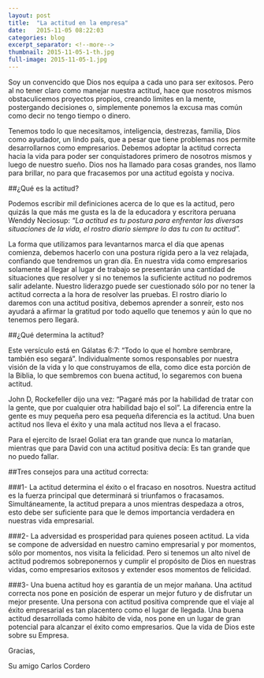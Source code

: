 ```yaml
---
layout: post
title:  "La actitud en la empresa"
date:   2015-11-05 08:22:03
categories: blog
excerpt_separator: <!--more-->
thumbnail: 2015-11-05-1-th.jpg
full-image: 2015-11-05-1.jpg
---
```

Soy un convencido que Dios nos equipa a cada uno para ser exitosos. Pero al no tener claro como manejar nuestra actitud, hace que nosotros mismos obstaculicemos proyectos propios, creando limites en la mente, postergando decisiones o, simplemente ponemos la excusa mas común como decir no tengo tiempo o dinero.

<!--more-->

Tenemos todo lo que necesitamos, inteligencia, destrezas, familia, Dios como ayudador, un lindo país, que a pesar que tiene problemas nos permite desarrollarnos como empresarios. Debemos adoptar la actitud correcta hacia la vida para poder ser conquistadores primero de nosotros mismos y luego de nuestro sueño.
Dios nos ha llamado para cosas grandes, nos llamo para brillar, no para que fracasemos por una actitud egoísta y nociva.

##¿Qué es la actitud?

Podemos escribir mil definiciones acerca de lo que es la actitud, pero quizás la que más me gusta es la de la educadora y escritora peruana Wenddy Neciosup: *“La actitud es tu postura para enfrentar las diversas situaciones de la vida, el rostro diario siempre lo das tu con tu actitud”.*

La forma que utilizamos para levantarnos marca el día que apenas comienza, debemos hacerlo con una postura rígida pero a la vez relajada, confiando que tendremos un gran día. En nuestra vida como empresarios solamente al llegar al lugar de trabajo se presentarán una cantidad de situaciones que resolver y si no tenemos la suficiente actitud no podremos salir adelante. Nuestro liderazgo puede ser cuestionado sólo por no tener la actitud correcta a la hora de resolver las pruebas. El rostro diario lo daremos con una actitud positiva, debemos aprender a sonreír, esto nos ayudará a afirmar la gratitud por todo aquello que tenemos y aún lo que no tenemos pero llegará.

##¿Qué determina la actitud?

Este versículo está en Gálatas 6:7: “Todo lo que el hombre sembrare, también eso segará”. Individualmente somos responsables por nuestra visión de la vida y lo que construyamos de ella, como dice esta porción de la Biblia, lo que sembremos con buena actitud, lo segaremos con buena actitud. 

John D, Rockefeller dijo una vez: “Pagaré más por la habilidad de tratar con la gente, que por cualquier otra habilidad bajo el sol”. La diferencia entre la gente es muy pequeña pero esa pequeña diferencia es la actitud. Una buen actitud nos lleva el éxito y una mala actitud nos lleva a el fracaso.

Para el ejercito de Israel Goliat era tan grande que nunca lo matarían, mientras que para David con una actitud positiva decía: Es tan grande que no puedo fallar. 

##Tres consejos para una actitud correcta: 

###1- La actitud determina el éxito o el fracaso en nosotros.
Nuestra actitud es la fuerza principal que determinará si triunfamos o fracasamos. Simultáneamente, la actitud prepara a unos mientras despedaza a otros, esto debe ser suficiente para que le demos importancia verdadera en nuestras vida empresarial.

###2- La adversidad es prosperidad para quienes poseen actitud.
La vida se compone de adversidad en nuestro camino empresarial y por momentos, sólo por momentos, nos visita la felicidad. Pero si tenemos un alto nivel de actitud podremos sobreponernos y cumplir el propósito de Dios en nuestras vidas, como empresarios exitosos y extender esos momentos de felicidad.

###3- Una buena actitud hoy es garantía de un mejor mañana.
Una actitud correcta nos pone en posición de esperar un mejor futuro y de disfrutar un mejor presente. Una persona con actitud positiva comprende que el viaje al éxito empresarial es tan placentero como el lugar de llegada.
Una buena actitud desarrollada como hábito de vida, nos pone en un lugar de gran potencial para alcanzar el éxito como empresarios.
Que la vida de Dios este sobre su Empresa.

Gracias,

Su amigo Carlos Cordero